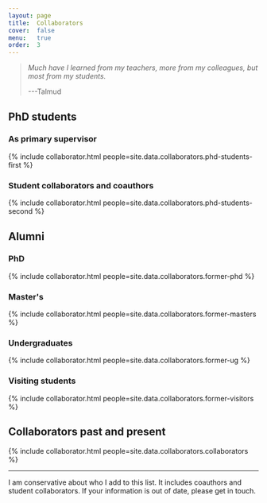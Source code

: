 ```yaml
---
layout: page
title:  Collaborators
cover:  false
menu:   true
order:  3
---
```


> _Much have I learned from my teachers, more from my colleagues, but most 
> from my students._
>
> ---Talmud

## PhD students
### As primary supervisor
{% include collaborator.html people=site.data.collaborators.phd-students-first %}

### Student collaborators and coauthors
{% include collaborator.html people=site.data.collaborators.phd-students-second %}

<!--
<h4>Master's and undergraduate project students</h4>
{% include collaborator.html people=page.project-students show=false %}
-->

## Alumni
### PhD
{% include collaborator.html people=site.data.collaborators.former-phd %}

### Master's
{% include collaborator.html people=site.data.collaborators.former-masters %}

### Undergraduates
{% include collaborator.html people=site.data.collaborators.former-ug %}

### Visiting students
{% include collaborator.html people=site.data.collaborators.former-visitors %}

## Collaborators past and present
{% include collaborator.html people=site.data.collaborators.collaborators %}

---

I am conservative about who I add to this list.
It includes coauthors and student collaborators.
If your information is out of date, please get in touch.



